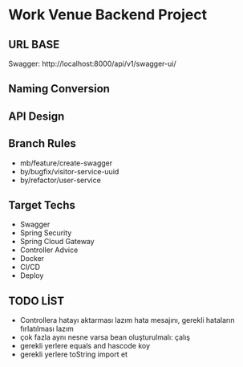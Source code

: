 # Work Venue Backend Project

## URL BASE
Swagger: http://localhost:8000/api/v1/swagger-ui/

## Naming Conversion

## API Design

## Branch Rules 
* mb/feature/create-swagger
* by/bugfix/visitor-service-uuid
* by/refactor/user-service

## Target Techs
* Swagger
* Spring Security
* Spring Cloud Gateway
* Controller Advice
* Docker
* CI/CD
* Deploy


## TODO LİST
* Controllera hatayı aktarması lazım hata mesajını, gerekli hataların fırlatılması lazım
* çok fazla aynı nesne varsa bean oluşturulmalı: çalış
* gerekli yerlere equals and hascode koy
* gerekli yerlere toString import et